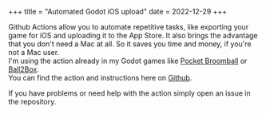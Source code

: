 +++
title = "Automated Godot iOS upload"
date = 2022-12-29
+++

Github Actions allow you to automate repetitive tasks, like exporting your game for iOS and uploading it to the App Store.
It also brings the advantage that you don't need a Mac at all. So it saves you time and money, if you're not a Mac user.  
I'm using the action already in my Godot games like [Pocket Broomball](/games/pocket-broomball) or [Ball2Box](/games/ball2box).  
You can find the action and instructions here on [Github](https://github.com/dulvui/godot-ios-upload).

If you have problems or need help with the action simply open an issue in the repository.
